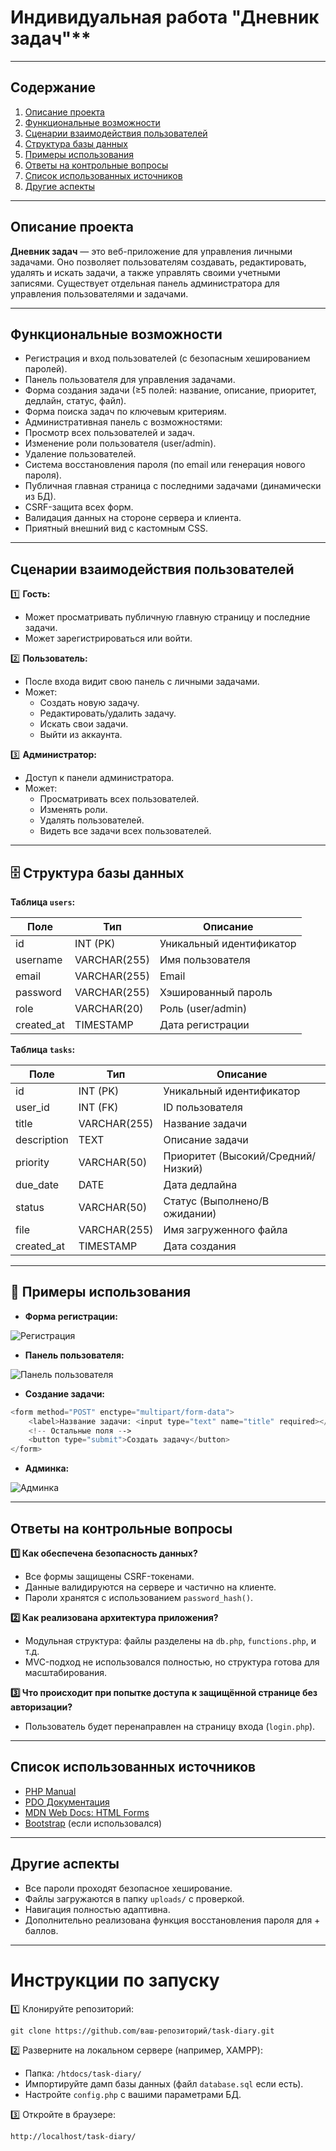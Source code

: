 
#  Индивидуальная работа "Дневник задач"**

---

##  Содержание

1. [Описание проекта](#описание-проекта)
2. [Функциональные возможности](#функциональные-возможности)
3. [Сценарии взаимодействия пользователей](#сценарии-взаимодействия-пользователей)
4. [Структура базы данных](#структура-базы-данных)
5. [Примеры использования](#примеры-использования)
6. [Ответы на контрольные вопросы](#ответы-на-контрольные-вопросы)
7. [Список использованных источников](#список-использованных-источников)
8. [Другие аспекты](#другие-аспекты)

---

##  Описание проекта

**Дневник задач** — это веб-приложение для управления личными задачами. Оно позволяет пользователям создавать, редактировать, удалять и искать задачи, а также управлять своими учетными записями. Существует отдельная панель администратора для управления пользователями и задачами.

---

##  Функциональные возможности

-  Регистрация и вход пользователей (с безопасным хешированием паролей).
-  Панель пользователя для управления задачами.
-  Форма создания задачи (≥5 полей: название, описание, приоритет, дедлайн, статус, файл).
-  Форма поиска задач по ключевым критериям.
-  Административная панель с возможностями:
-  Просмотр всех пользователей и задач.
-  Изменение роли пользователя (user/admin).
-  Удаление пользователей.
-  Система восстановления пароля (по email или генерация нового пароля).
-  Публичная главная страница с последними задачами (динамически из БД).
-  CSRF-защита всех форм.
-  Валидация данных на стороне сервера и клиента.
-  Приятный внешний вид с кастомным CSS.

---

##  Сценарии взаимодействия пользователей

1️⃣ **Гость:**
- Может просматривать публичную главную страницу и последние задачи.
- Может зарегистрироваться или войти.

2️⃣ **Пользователь:**
- После входа видит свою панель с личными задачами.
- Может:
  - Создать новую задачу.
  - Редактировать/удалить задачу.
  - Искать свои задачи.
  - Выйти из аккаунта.

3️⃣ **Администратор:**
- Доступ к панели администратора.
- Может:
  - Просматривать всех пользователей.
  - Изменять роли.
  - Удалять пользователей.
  - Видеть все задачи всех пользователей.

---

## 🗄 Структура базы данных

**Таблица `users`:**

| Поле       | Тип            | Описание                        |
|------------|----------------|---------------------------------|
| id         | INT (PK)       | Уникальный идентификатор        |
| username   | VARCHAR(255)   | Имя пользователя                |
| email      | VARCHAR(255)   | Email                           |
| password   | VARCHAR(255)   | Хэшированный пароль             |
| role       | VARCHAR(20)    | Роль (user/admin)               |
| created_at | TIMESTAMP      | Дата регистрации                |

**Таблица `tasks`:**

| Поле        | Тип            | Описание                          |
|-------------|----------------|-----------------------------------|
| id          | INT (PK)       | Уникальный идентификатор          |
| user_id     | INT (FK)       | ID пользователя                   |
| title       | VARCHAR(255)   | Название задачи                   |
| description | TEXT           | Описание задачи                   |
| priority    | VARCHAR(50)    | Приоритет (Высокий/Средний/Низкий)|
| due_date    | DATE           | Дата дедлайна                     |
| status      | VARCHAR(50)    | Статус (Выполнено/В ожидании)     |
| file        | VARCHAR(255)   | Имя загруженного файла            |
| created_at  | TIMESTAMP      | Дата создания                     |

---

## 📸 Примеры использования

- **Форма регистрации:**

![Регистрация](screenshots/register.png)

- **Панель пользователя:**

![Панель пользователя](screenshots/dashboard.png)

- **Создание задачи:**

```php
<form method="POST" enctype="multipart/form-data">
    <label>Название задачи: <input type="text" name="title" required></label>
    <!-- Остальные поля -->
    <button type="submit">Создать задачу</button>
</form>
```

- **Админка:**

![Админка](screenshots/admin.png)

---

##  Ответы на контрольные вопросы

**1️⃣ Как обеспечена безопасность данных?**

- Все формы защищены CSRF-токенами.
- Данные валидируются на сервере и частично на клиенте.
- Пароли хранятся с использованием `password_hash()`.

**2️⃣ Как реализована архитектура приложения?**

- Модульная структура: файлы разделены на `db.php`, `functions.php`, и т.д.
- MVC-подход не использовался полностью, но структура готова для масштабирования.

**3️⃣ Что происходит при попытке доступа к защищённой странице без авторизации?**

- Пользователь будет перенаправлен на страницу входа (`login.php`).

---

##  Список использованных источников

- [PHP Manual](https://www.php.net/manual/ru/)
- [PDO Документация](https://www.php.net/manual/ru/book.pdo.php)
- [MDN Web Docs: HTML Forms](https://developer.mozilla.org/ru/docs/Web/HTML/Element/form)
- [Bootstrap](https://getbootstrap.com/) (если использовался)

---

##  Другие аспекты

- Все пароли проходят безопасное хеширование.
- Файлы загружаются в папку `uploads/` с проверкой.
- Навигация полностью адаптивна.
- Дополнительно реализована функция восстановления пароля для + баллов.

---

#  Инструкции по запуску

1️⃣ Клонируйте репозиторий:

```
git clone https://github.com/ваш-репозиторий/task-diary.git
```

2️⃣ Разверните на локальном сервере (например, XAMPP):

- Папка: `/htdocs/task-diary/`
- Импортируйте дамп базы данных (файл `database.sql` если есть).
- Настройте `config.php` с вашими параметрами БД.

3️⃣ Откройте в браузере:

```
http://localhost/task-diary/
```

